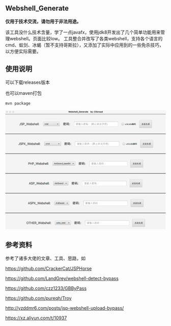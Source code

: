 ## Webshell_Generate
**仅用于技术交流，请勿用于非法用途。**

该工具没什么技术含量，学了一点javafx，使用jdk8开发出了几个简单功能用来管理webshell。页面比较low。
工具整合并改写了各类webshell，支持各个语言的cmd、蚁剑、冰蝎（暂不支持哥斯拉），又添加了实际中应用到的一些免杀技巧，以方便实际需要。

## 使用说明
可以下载releases版本

也可以maven打包
```
mvn package 
```

![image-20220519102709278](images/:Users:cseroad:typora:java高级:images:image-20220519102709278.png)


## 参考资料

参考了诸多大佬的文章、工具、思路，如

https://github.com/CrackerCat/JSPHorse

https://github.com/LandGrey/webshell-detect-bypass

https://github.com/czz1233/GBByPass

https://github.com/pureqh/Troy

http://yzddmr6.com/posts/jsp-webshell-upload-bypass/

https://xz.aliyun.com/t/10937
